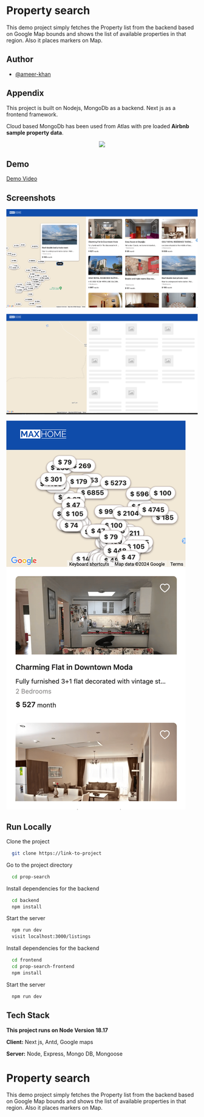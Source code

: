 
# Property search 

This demo project simply fetches the Property list from the backend based on Google Map bounds and shows the list of available properties in that region. Also it places markers on Map.



## Author

- [@ameer-khan](https://github.com/ameer-khan)


## Appendix

This project is built on Nodejs, MongoDb as a backend. Next js as a frontend framework. 

Cloud based MongoDb has been used from Atlas with pre loaded **Airbnb sample property data**.


<div align="center">
  <a href="" rel="noopener">
  <img width=600px height=auto src="demo.gif"></a>
</div>



## Demo

[Demo Video](https://www.awesomescreenshot.com/video/26342111?key=4c8c8327c2ff2f786891fcf7000f44b0)


## Screenshots


![Desktop Screenshot](desktop.png)

![Desktop Loading Screenshot](loading.png)

![Mobile screen Screenshot](mobile.png)

## Run Locally

Clone the project

```bash
  git clone https://link-to-project
```

Go to the project directory

```bash
  cd prop-search
```

Install dependencies for the backend

```bash
  cd backend  
  npm install
```

Start the server

```bash
  npm run dev
  visit localhost:3000/listings
```


Install dependencies for the backend

```bash
  cd frontend
  cd prop-search-frontend  
  npm install
```

Start the server

```bash
  npm run dev
```

## Tech Stack

**This project runs on Node Version 18.17**

**Client:** Next js, Antd, Google maps

**Server:** Node, Express, Mongo DB, Mongoose


# Property search 

This demo project simply fetches the Property list from the backend based on Google Map bounds and shows the list of available properties in that region. Also it places markers on Map.





